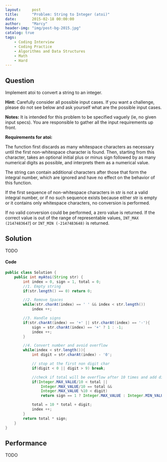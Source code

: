 ```yaml
---
layout:     post
title:      "Problem: String to Integer (atoi)"
date:       2015-02-18 00:00:00
author:     "Marcy"
header-img: "img/post-bg-2015.jpg"
catalog: true
tags:
    - Coding Interview
    - Coding Practice
    - Algorithms and Data Structures
    - Math
    - Hard
---
```


## Question

Implement atoi to convert a string to an integer.

**Hint:** Carefully consider all possible input cases. If you want a challenge, please do not see below and ask yourself what are the possible input cases.

**Notes:** It is intended for this problem to be specified vaguely (ie, no given input specs). You are responsible to gather all the input requirements up front.

**Requirements for atoi:**

The function first discards as many whitespace characters as necessary until the first non-whitespace character is found. Then, starting from this character, takes an optional initial plus or minus sign followed by as many numerical digits as possible, and interprets them as a numerical value.

The string can contain additional characters after those that form the integral number, which are ignored and have no effect on the behavior of this function.

If the first sequence of non-whitespace characters in str is not a valid integral number, or if no such sequence exists because either str is empty or it contains only whitespace characters, no conversion is performed.

If no valid conversion could be performed, a zero value is returned. If the correct value is out of the range of representable values, `INT_MAX (2147483647`) or `INT_MIN (-2147483648)` is returned.

## Solution
TODO

#### Code
```java
public class Solution {
    public int myAtoi(String str) {
        int index = 0, sign = 1, total = 0;
        //1. Empty string
        if(str.length() == 0) return 0;

        //2. Remove Spaces
        while(str.charAt(index) == ' ' && index < str.length())
            index ++;

        //3. Handle signs
        if(str.charAt(index) == '+' || str.charAt(index) == '-'){
            sign = str.charAt(index) == '+' ? 1 : -1;
            index ++;
        }

        //4. Convert number and avoid overflow
        while(index < str.length()){
            int digit = str.charAt(index) - '0';

            // stop at the first non digit char
            if(digit < 0 || digit > 9) break;

            //check if total will be overflow after 10 times and add digit
            if(Integer.MAX_VALUE/10 < total ||
                Integer.MAX_VALUE/10 == total &&
                Integer.MAX_VALUE %10 < digit)
                return sign == 1 ? Integer.MAX_VALUE : Integer.MIN_VALUE;

            total = 10 * total + digit;
            index ++;
        }
        return total * sign;
    }
}
```

## Performance
TODO
